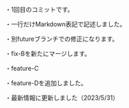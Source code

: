 ・1回目のコミットです。

・一行だけMarkdown表記で記述しました。

・別futureブランチでの修正になります。

・fix-Bを新たにマージします。

・feature-C


・feature-Dを追加しました。

・最新情報に更新しました（2023/5/31）
